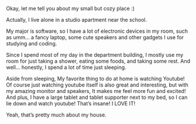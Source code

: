 Okay, let me tell you about my small but cozy place :)

Actually, I live alone in a studio apartment near the school.

My major is software, so I have a lot of electronic devices in my room, such as umm… a fancy laptop, some cute speakers and other gadgets I use for studying and coding.

Since I spend most of my day in the department building, I mostly use my room for just taking a shower, eating some foods, and taking some rest. And well… honestly, I spend a lot of time just sleeping.  
  
Aside from sleeping, My favorite thing to do at home is watching Youtube! Of course just watching youtube itself is also great and interesting, but with my amazing monitor and speakers, It makes me feel more fun and excited! And plus, I have a large tablet and tablet supporter next to my bed, so I can lie down and watch youtube! That’s insane! I LOVE IT!

Yeah, that’s pretty much about my house.